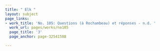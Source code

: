 ```yaml
---
title: " Elk "
layout: subject
page_links:
- work_title: 'No. 105: Questions (à Rochambeau) et réponses - n.d. '
  work_url: pages/works/no105
  page_title: '3'
  page_anchor: page-32541588

---
```

